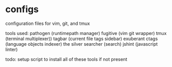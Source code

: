 # configs
configuration files for vim, git, and tmux

tools used:
pathogen (runtimepath manager)
fugitive (vim git wrapper)
tmux (terminal multiplexer))
tagbar (current file tags sidebar)
exuberant ctags (language objects indexer)
the silver searcher (search)
jshint (javascript linter)

todo:
setup script to install all of these tools if not present
